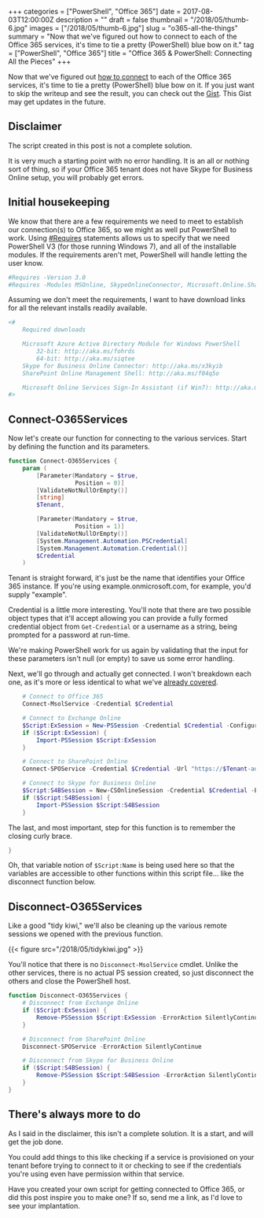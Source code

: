 +++
categories = ["PowerShell", "Office 365"]
date = 2017-08-03T12:00:00Z
description = ""
draft = false
thumbnail = "/2018/05/thumb-6.jpg"
images = ["/2018/05/thumb-6.jpg"]
slug = "o365-all-the-things"
summary = "Now that we've figured out how to connect to each of the Office 365 services, it's time to tie a pretty (PowerShell) blue bow on it."
tag = ["PowerShell", "Office 365"]
title = "Office 365 & PowerShell: Connecting All the Pieces"
+++


Now that we've figured out [how to connect](https://king.geek.nz/2017/07/28/o365-connect/) to each of the Office 365 services, it's time to tie a pretty (PowerShell) blue bow on it. If you just want to skip the writeup and see the result, you can check out the [Gist](https://gist.github.com/Windos/5f96a9425b5b31c23df441035b478c5f). This Gist may get updates in the future.

## **Disclaimer**

The script created in this post is not a complete solution.

It is very much a starting point with no error handling. It is an all or nothing sort of thing, so if your Office 365 tenant does not have Skype for Business Online setup, you will probably get errors.

## **Initial housekeeping**

We know that there are a few requirements we need to meet to establish our connection(s) to Office 365, so we might as well put PowerShell to work. Using [#Requires](https://msdn.microsoft.com/en-us/powershell/reference/5.1/microsoft.powershell.core/about/about_requires) statements allows us to specify that we need PowerShell V3 (for those running Windows 7), and all of the installable modules. If the requirements aren't met, PowerShell will handle letting the user know.

```powershell
#Requires -Version 3.0
#Requires -Modules MSOnline, SkypeOnlineConnector, Microsoft.Online.SharePoint.PowerShell

```

Assuming we don't meet the requirements, I want to have download links for all the relevant installs readily available.

```powershell
<#
    Required downloads

    Microsoft Azure Active Directory Module for Windows PowerShell
        32-bit: http://aka.ms/fohrds
        64-bit: http://aka.ms/siqtee
    Skype for Business Online Connector: http://aka.ms/x3kyib
    SharePoint Online Management Shell: http://aka.ms/f04q5o

    Microsoft Online Services Sign-In Assistant (if Win7): http://aka.ms/vl42dg
#>

```

## **Connect-O365Services**

Now let's create our function for connecting to the various services. Start by defining the function and its parameters.

```powershell
function Connect-O365Services {
    param (
        [Parameter(Mandatory = $true,
                   Position = 0)]
        [ValidateNotNullOrEmpty()]
        [string]
        $Tenant,

        [Parameter(Mandatory = $true,
                   Position = 1)]
        [ValidateNotNullOrEmpty()]
        [System.Management.Automation.PSCredential]
        [System.Management.Automation.Credential()]
        $Credential
    )

```

Tenant is straight forward, it's just be the name that identifies your Office 365 instance. If you're using example.onmicrosoft.com, for example, you'd supply "example".

Credential is a little more interesting. You'll note that there are two possible object types that it'll accept allowing you can provide a fully formed credential object from `Get-Credential` or a username as a string, being prompted for a password at run-time.

We're making PowerShell work for us again by validating that the input for these parameters isn't null (or empty) to save us some error handling.

Next, we'll go through and actually get connected. I won't breakdown each one, as it's more or less identical to what we've [already covered](https://king.geek.nz/2017/07/28/o365-connect/).

```powershell
    # Connect to Office 365
    Connect-MsolService -Credential $Credential

    # Connect to Exchange Online
    $Script:ExSession = New-PSSession -Credential $Credential -ConfigurationName Microsoft.Exchange -ConnectionUri "https://outlook.office365.com/powershell-liveid/" -Authentication "Basic" -AllowRedirection -ErrorAction SilentlyContinue
    if ($Script:ExSession) {
        Import-PSSession $Script:ExSession
    }

    # Connect to SharePoint Online
    Connect-SPOService -Credential $Credential -Url "https://$Tenant-admin.sharepoint.com" -ErrorAction SilentlyContinue

    # Connect to Skype for Business Online
    $Script:S4BSession = New-CSOnlineSession -Credential $Credential -ErrorAction SilentlyContinue
    if ($Script:S4BSession) {
        Import-PSSession $Script:S4BSession
    }

```

The last, and most important, step for this function is to remember the closing curly brace.

```powershell
}

```

Oh, that variable notion of `$Script:Name` is being used here so that the variables are accessible to other functions within this script file… like the disconnect function below.

## **Disconnect-O365Services**

Like a good "tidy kiwi," we'll also be cleaning up the various remote sessions we opened with the previous function.

{{< figure src="/2018/05/tidykiwi.jpg" >}}

You'll notice that there is no `Disconnect-MsolService` cmdlet. Unlike the other services, there is no actual PS session created, so just disconnect the others and close the PowerShell host.

```powershell
function Disconnect-O365Services {
    # Disconnect from Exchange Online
    if ($Script:ExSession) {
        Remove-PSSession $Script:ExSession -ErrorAction SilentlyContinue
    }

    # Disconnect from SharePoint Online
    Disconnect-SPOService -ErrorAction SilentlyContinue

    # Disconnect from Skype for Business Online
    if ($Script:S4BSession) {
        Remove-PSSession $Script:S4BSession -ErrorAction SilentlyContinue
    }
}

```

## **There's always more to do**

As I said in the disclaimer, this isn't a complete solution. It is a start, and will get the job done.

You could add things to this like checking if a service is provisioned on your tenant before trying to connect to it or checking to see if the credentials you're using even have permission within that service.

Have you created your own script for getting connected to Office 365, or did this post inspire you to make one? If so, send me a link, as I'd love to see your implantation.

